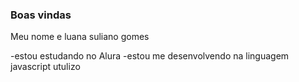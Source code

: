 ### Boas vindas 

Meu nome e luana suliano gomes 

-estou estudando no Alura 
-estou me desenvolvendo na linguagem javascript
utulizo 
